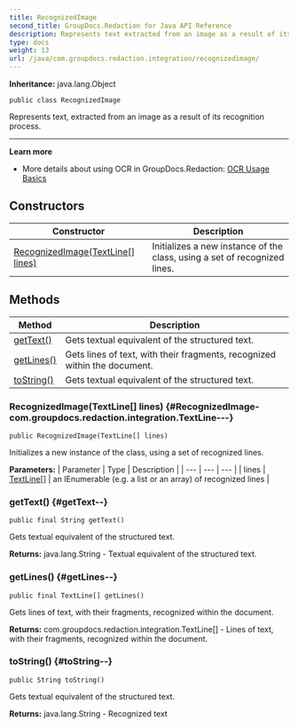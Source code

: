 ```yaml
---
title: RecognizedImage
second_title: GroupDocs.Redaction for Java API Reference
description: Represents text extracted from an image as a result of its recognition process.
type: docs
weight: 13
url: /java/com.groupdocs.redaction.integration/recognizedimage/
---
```

**Inheritance:**
java.lang.Object
```
public class RecognizedImage
```

Represents text, extracted from an image as a result of its recognition process.

--------------------

**Learn more**

 *  More details about using OCR in GroupDocs.Redaction: [OCR Usage Basics][]


[OCR Usage Basics]: https://docs.groupdocs.com/redaction/java/ocr-usage-basics/
## Constructors

| Constructor | Description |
| --- | --- |
| [RecognizedImage(TextLine[] lines)](#RecognizedImage-com.groupdocs.redaction.integration.TextLine---) | Initializes a new instance of the class, using a set of recognized lines. |
## Methods

| Method | Description |
| --- | --- |
| [getText()](#getText--) | Gets textual equivalent of the structured text. |
| [getLines()](#getLines--) | Gets lines of text, with their fragments, recognized within the document. |
| [toString()](#toString--) | Gets textual equivalent of the structured text. |
### RecognizedImage(TextLine[] lines) {#RecognizedImage-com.groupdocs.redaction.integration.TextLine---}
```
public RecognizedImage(TextLine[] lines)
```


Initializes a new instance of the class, using a set of recognized lines.

**Parameters:**
| Parameter | Type | Description |
| --- | --- | --- |
| lines | [TextLine\[\]](../../com.groupdocs.redaction.integration/textline) | an IEnumerable (e.g. a list or an array) of recognized lines |

### getText() {#getText--}
```
public final String getText()
```


Gets textual equivalent of the structured text.

**Returns:**
java.lang.String - Textual equivalent of the structured text.
### getLines() {#getLines--}
```
public final TextLine[] getLines()
```


Gets lines of text, with their fragments, recognized within the document.

**Returns:**
com.groupdocs.redaction.integration.TextLine[] - Lines of text, with their fragments, recognized within the document.
### toString() {#toString--}
```
public String toString()
```


Gets textual equivalent of the structured text.

**Returns:**
java.lang.String - Recognized text
